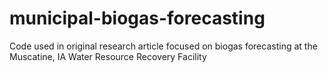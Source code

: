 # municipal-biogas-forecasting
Code used in original research article focused on biogas forecasting at the Muscatine, IA Water Resource Recovery Facility
